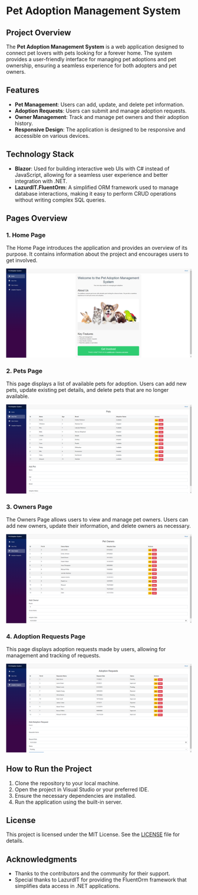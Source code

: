 # Pet Adoption Management System

## Project Overview

The **Pet Adoption Management System** is a web application designed to connect pet lovers with pets looking for a forever home. The system provides a user-friendly interface for managing pet adoptions and pet ownership, ensuring a seamless experience for both adopters and pet owners.

## Features

- **Pet Management**: Users can add, update, and delete pet information.
- **Adoption Requests**: Users can submit and manage adoption requests.
- **Owner Management**: Track and manage pet owners and their adoption history.
- **Responsive Design**: The application is designed to be responsive and accessible on various devices.

## Technology Stack

- **Blazor**: Used for building interactive web UIs with C# instead of JavaScript, allowing for a seamless user experience and better integration with .NET.
- **LazurdIT.FluentOrm**: A simplified ORM framework used to manage database interactions, making it easy to perform CRUD operations without writing complex SQL queries.

## Pages Overview

### 1. Home Page

The Home Page introduces the application and provides an overview of its purpose. It contains information about the project and encourages users to get involved.

![Home Page](https://github.com/Moayadhamdan/Pet-Adoption-Management-System/blob/main/PetAdoption/Client/wwwroot/images/HomePage.png)

### 2. Pets Page

This page displays a list of available pets for adoption. Users can add new pets, update existing pet details, and delete pets that are no longer available.

![Pets Page](https://github.com/Moayadhamdan/Pet-Adoption-Management-System/blob/main/PetAdoption/Client/wwwroot/images/PetsPage.png)

### 3. Owners Page

The Owners Page allows users to view and manage pet owners. Users can add new owners, update their information, and delete owners as necessary.

![Owners Page](https://github.com/Moayadhamdan/Pet-Adoption-Management-System/blob/main/PetAdoption/Client/wwwroot/images/OwnersPage.png)

### 4. Adoption Requests Page

This page displays adoption requests made by users, allowing for management and tracking of requests.

![Adoption Requests Page](https://github.com/Moayadhamdan/Pet-Adoption-Management-System/blob/main/PetAdoption/Client/wwwroot/images/AdoptionRequestsPage.png)

## How to Run the Project

1. Clone the repository to your local machine.
2. Open the project in Visual Studio or your preferred IDE.
3. Ensure the necessary dependencies are installed.
4. Run the application using the built-in server.

## License

This project is licensed under the MIT License. See the [LICENSE](LICENSE) file for details.

## Acknowledgments

- Thanks to the contributors and the community for their support.
- Special thanks to LazurdIT for providing the FluentOrm framework that simplifies data access in .NET applications.

